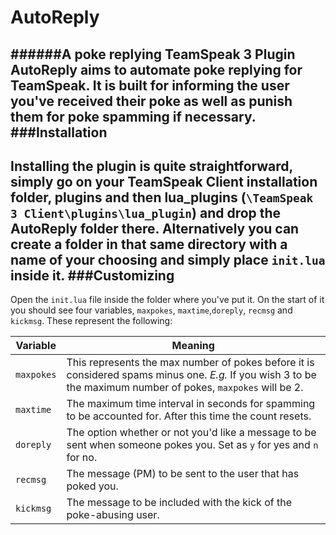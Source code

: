# AutoReply
######A poke replying TeamSpeak 3 Plugin
AutoReply aims to automate poke replying for TeamSpeak. It is built for informing the user you've received their poke as well as punish them for poke spamming if necessary.
###Installation
---------------
Installing the plugin is quite straightforward, simply go on your TeamSpeak Client installation folder, plugins and then lua_plugins (`\TeamSpeak 3 Client\plugins\lua_plugin`) and drop the AutoReply folder there. Alternatively you can create a folder in that same directory with a name of your choosing and simply place `init.lua` inside it.
###Customizing
--------------
Open the `init.lua` file inside the folder where you've put it. On the start of it you should see four variables, `maxpokes`, `maxtime`,`doreply`, `recmsg` and `kickmsg`. These represent the following:

| Variable      | Meaning |
| ------------- | ------------- |
| `maxpokes`    | This represents the max number of pokes before it is considered spams minus one. *E.g.* If you wish 3 to be the maximum number of pokes, `maxpokes` will be 2.
| `maxtime`     | The maximum time interval in seconds for spamming to be accounted for. After this time the count resets.
|`doreply`      |The option whether or not you'd like a message to be sent when someone pokes you. Set as `y` for yes and `n` for no.                                                      
|`recmsg`       |The message (PM) to be sent to the user that has poked you.                                                                                                     |
|`kickmsg`      |The message to be included with the kick of the poke-abusing user.                                                                                              |
